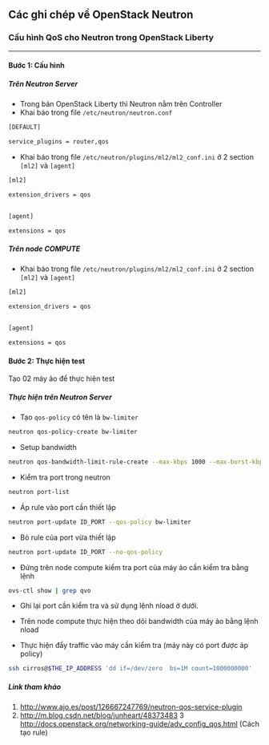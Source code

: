 ﻿## Các ghi chép về OpenStack Neutron


### Cấu hình QoS cho Neutron trong OpenStack Liberty
-----

#### Bước 1: Cấu hình
##### Trên Neutron Server

- Trong bản OpenStack Liberty thì Neutron nằm trên Controller
- Khai báo trong file `/etc/neutron/neutron.conf`
```sh
[DEFAULT]

service_plugins = router,qos

```

- Khai báo trong file `/etc/neutron/plugins/ml2/ml2_conf.ini` ở 2 section `[ml2]` và `[agent]`
```sh
[ml2]

extension_drivers = qos


[agent]

extensions = qos
```
##### Trên node COMPUTE
- Khai báo trong file `/etc/neutron/plugins/ml2/ml2_conf.ini` ở 2 section `[ml2]` và `[agent]`
```sh
[ml2]

extension_drivers = qos


[agent]

extensions = qos
```



#### Bước 2: Thực hiện test
Tạo 02 máy ảo để thực hiện test

##### Thực hiện trên Neutron Server 

- Tạo `qos-policy` có tên là `bw-limiter`
```sh
neutron qos-policy-create bw-limiter
```

- Setup bandwidth 
```sh
neutron qos-bandwidth-limit-rule-create --max-kbps 1000 --max-burst-kbps 100 bw-limiter
```

- Kiểm tra port trong neutron 
```sh
neutron port-list
```

- Áp rule vào port cần thiết lập
```sh
neutron port-update ID_PORT --qos-policy bw-limiter
```

- Bỏ rule của port vừa thiết lập
```sh
neutron port-update ID_PORT --no-qos-policy
```


- Đứng trên node compute kiểm tra port của máy ảo cần kiểm tra bằng lệnh
```sh
ovs-ctl show | grep qvo
```

- Ghi lại port cần kiểm tra và sử dụng lệnh nload ở dưới.
- Trên node compute thực hiện theo dõi bandwidth của máy ảo bằng lệnh nload 


- Thực hiện đẩy traffic vào máy cần kiểm tra (máy này có port được áp policy)
```sh
ssh cirros@$THE_IP_ADDRESS 'dd if=/dev/zero  bs=1M count=1000000000'
```



##### Link tham khảo
1. http://www.ajo.es/post/126667247769/neutron-qos-service-plugin
2. http://m.blog.csdn.net/blog/junheart/48373483
3 http://docs.openstack.org/networking-guide/adv_config_qos.html  (Cách tạo rule)


